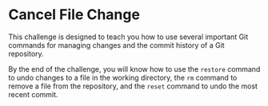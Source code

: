 # Cancel File Change

This challenge is designed to teach you how to use several important Git commands for managing changes and the commit history of a Git repository.

By the end of the challenge, you will know how to use the `restore` command to undo changes to a file in the working directory, the `rm` command to remove a file from the repository, and the `reset` command to undo the most recent commit.

